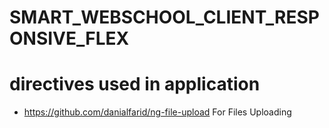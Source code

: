 # SMART_WEBSCHOOL_CLIENT_RESPONSIVE_FLEX


# directives used in application

* https://github.com/danialfarid/ng-file-upload  For Files Uploading 

